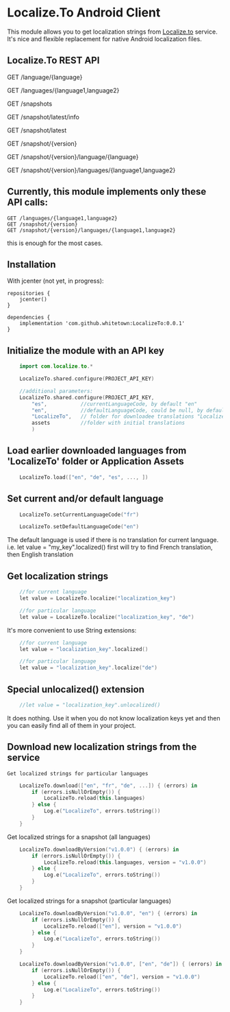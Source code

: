 # Localize.To Android Client

This module allows you to get localization strings from [Localize.to](https://localize.to) service.
It's nice and flexible replacement for native Android localization files.

## Localize.To REST API

GET /language/{language}

GET /languages/{language1,language2}

GET /snapshots

GET /snapshot/latest/info

GET /snapshot/latest

GET /snapshot/{version}

GET /snapshot/{version}/language/{language}

GET /snapshot/{version}/languages/{language1,language2}

## Currently, this module implements only these API calls:

    GET /languages/{language1,language2}
    GET /snapshot/{version}
    GET /snapshot/{version}/languages/{language1,language2}

this is enough for the most cases.

## Installation

With jcenter (not yet, in progress):

    repositories {
        jcenter()
    }

    dependencies {
        implementation 'com.github.whitetown:LocalizeTo:0.0.1'
    }


## Initialize the module with an API key

```kotlin
    import com.localize.to.*

    LocalizeTo.shared.configure(PROJECT_API_KEY)

    //additional parameters:
    LocalizeTo.shared.configure(PROJECT_API_KEY,
        "es",           //currentLanguageCode, by default "en"
        "en",           //defaultLanguageCode, could be null, by default "en"
        "LocalizeTo",   // folder for downloadee translations "LocalizeTo"
        assets          //folder with initial translations
        )
```

## Load earlier downloaded languages from 'LocalizeTo' folder or Application Assets

```kotlin
    LocalizeTo.load(["en", "de", "es", ..., ])

```

## Set current and/or default language

```swift
    LocalizeTo.setCurrentLanguageCode("fr")

    LocalizeTo.setDefaultLanguageCode("en")
```

The default language is used if there is no translation for current language.
i.e.
let value = "my_key".localized()
first will try to find French translation, then English translation


## Get localization strings

```kotlin
    //for current language
    let value = LocalizeTo.localize("localization_key")

    //for particular language
    let value = LocalizeTo.localize("localization_key", "de")
```

It's more convenient to use String extensions:

```kotlin
    //for current language
    let value = "localization_key".localized()

    //for particular language
    let value = "localization_key".localize("de")
```

## Special unlocalized() extension

```kotlin
    //let value = "localization_key".unlocalized()
```

It does nothing.
Use it when you do not know localization keys yet and then you can easily find all of them in your project.

## Download new localization strings from the service

    Get localized strings for particular languages

```kotlin
    LocalizeTo.download(["en", "fr", "de", ...]) { (errors) in
        if (errors.isNullOrEmpty()) {
            LocalizeTo.reload(this.languages)
        } else {
            Log.e("LocalizeTo", errors.toString())
        }
    }

```

Get localized strings for a snapshot (all languages)

```kotlin
    LocalizeTo.downloadByVersion("v1.0.0") { (errors) in
        if (errors.isNullOrEmpty()) {
            LocalizeTo.reload(this.languages, version = "v1.0.0")
        } else {
            Log.e("LocalizeTo", errors.toString())
        }
    }

```

Get localized strings for a snapshot (particular languages)

```kotlin
    LocalizeTo.downloadByVersion("v1.0.0", "en") { (errors) in
        if (errors.isNullOrEmpty()) {
            LocalizeTo.reload(["en"], version = "v1.0.0")
        } else {
            Log.e("LocalizeTo", errors.toString())
        }
    }

    LocalizeTo.downloadByVersion("v1.0.0", ["en", "de"]) { (errors) in
        if (errors.isNullOrEmpty()) {
            LocalizeTo.reload(["en", "de"], version = "v1.0.0")
        } else {
            Log.e("LocalizeTo", errors.toString())
        }
    }
```

